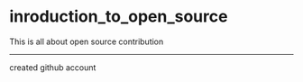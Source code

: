 # inroduction_to_open_source
This is all about open source contribution
<hr>
created github account
